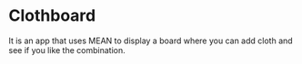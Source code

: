 # Clothboard

It is an app that uses MEAN to display a board where you can add cloth and see if you like the combination.
